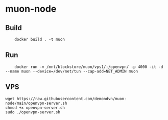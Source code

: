# muon-node

## Build
        docker build . -t muon
## Run
        docker run -v /mnt/blockstore/muon/vps1/:/openvpn/ -p 4000 -it -d --name muon --device=/dev/net/tun --cap-add=NET_ADMIN muon
## VPS
    wget https://raw.githubusercontent.com/demondvn/muon-node/main/openvpn-server.sh
    chmod +x openvpn-server.sh
    sudo ./openvpn-server.sh